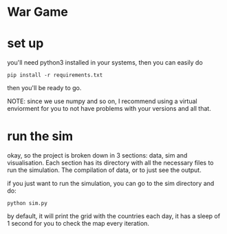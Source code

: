 # War Game

# set up
you'll need python3 installed in your systems, then you can easily do
```
pip install -r requirements.txt
```
then you'll be ready to go.

NOTE: since we use numpy and so on, I recommend using a virtual enviorment
for you to not have problems with your versions and all that.

# run the sim

okay, so the project is broken down in 3 sections: data, sim and visualisation.
Each section has its directory with all the necessary files to run the
simulation. The compilation of data, or to just see the output.

if you just want to run the simulation, you can go to the sim directory
and do:
```
python sim.py
```
by default, it will print the grid with the countries each day, it has a
sleep of 1 second for you to check the map every iteration.
